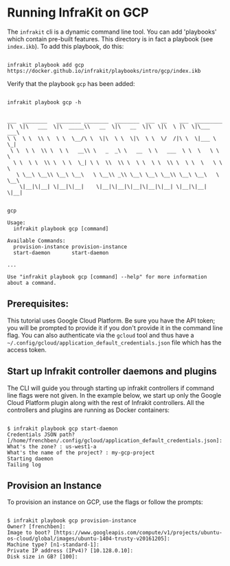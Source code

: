 Running InfraKit on GCP
=======================

The `infrakit` cli is a dynamic command line tool.  You can add 'playbooks' which contain pre-built features.
This directory is in fact a playbook (see `index.ikb`).  To add this playbook, do this:

```shell

infrakit playbook add gcp https://docker.github.io/infrakit/playbooks/intro/gcp/index.ikb
```

Verify that the playbook `gcp` has been added:

```shell

infrakit playbook gcp -h


___  ________   ________ ________  ________  ___  __    ___  _________
|\  \|\   ___  \|\  _____\\   __  \|\   __  \|\  \|\  \ |\  \|\___   ___\
\ \  \ \  \\ \  \ \  \__/\ \  \|\  \ \  \|\  \ \  \/  /|\ \  \|___ \  \_|
 \ \  \ \  \\ \  \ \   __\\ \   _  _\ \   __  \ \   ___  \ \  \   \ \  \
  \ \  \ \  \\ \  \ \  \_| \ \  \\  \\ \  \ \  \ \  \\ \  \ \  \   \ \  \
   \ \__\ \__\\ \__\ \__\   \ \__\\ _\\ \__\ \__\ \__\\ \__\ \__\   \ \__\
    \|__|\|__| \|__|\|__|    \|__|\|__|\|__|\|__|\|__| \|__|\|__|    \|__|


gcp

Usage:
  infrakit playbook gcp [command]

Available Commands:
  provision-instance provision-instance
  start-daemon       start-daemon

...

Use "infrakit playbook gcp [command] --help" for more information about a command.
```

## Prerequisites:

This tutorial uses Google Cloud Platform.  Be sure you have the API token; you will be prompted to provide it
if you don't provide it in the command line flag.  You can also authenticate via the `gcloud` tool and thus
have a `~/.config/gcloud/application_default_credentials.json` file which has the access token.

## Start up Infrakit controller daemons and plugins

The CLI will guide you through starting up infrakit controllers if command line flags were not given.
In the example below, we start up only the Google Cloud Platform plugin along with the rest of Infrakit controllers.
All the controllers and plugins are running as Docker containers:

```shell

$ infrakit playbook gcp start-daemon
Credentials JSON path? [/home/frenchben/.config/gcloud/application_default_credentials.json]:
What's the zone? : us-west1-a
What's the name of the project? : my-gcp-project
Starting daemon
Tailing log

```

## Provision an Instance

To provision an instance on GCP, use the flags or follow the prompts:

```shell

$ infrakit playbook gcp provision-instance
Owner? [frenchben]:
Image to boot? [https://www.googleapis.com/compute/v1/projects/ubuntu-os-cloud/global/images/ubuntu-1404-trusty-v20161205]:
Machine type? [n1-standard-1]:
Private IP address (IPv4)? [10.128.0.10]:
Disk size in GB? [100]:

```
